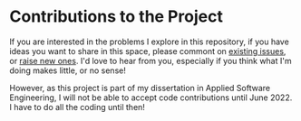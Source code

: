 # Contributions to the Project

If you are interested in the problems I explore in this repository, 
if you have ideas you want to share in this space, please commont on [existing issues](https://github.com/michalporeba/odis/issues), 
or [raise new ones](https://github.com/michalporeba/odis/issues/new/choose). 
I'd love to hear from you, especially if you think what I'm doing makes little, or no sense!

However, as this project is part of my dissertation in Applied Software Engineering, 
I will not be able to accept code contributions until June 2022. I have to do all the coding until then!
